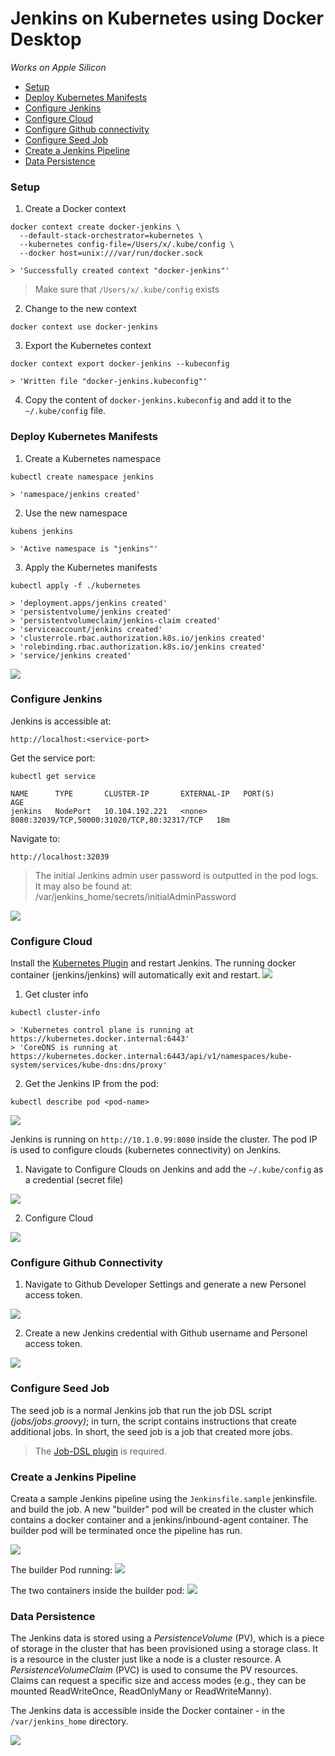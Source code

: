 # Jenkins on Kubernetes using Docker Desktop

_Works on Apple Silicon_

* [Setup](#setup)
* [Deploy Kubernetes Manifests](#deploy-kubernetes-manifests)
* [Configure Jenkins](#configure-jenkins)
* [Configure Cloud](#configure-cloud)
* [Configure Github connectivity](#configure-github-connectivity)
* [Configure Seed Job](#configure-seed-job)
* [Create a Jenkins Pipeline](#create-a-jenkins-pipeline)
* [Data Persistence](#data-persistence)

### Setup 

1. Create a Docker context 
```shell
docker context create docker-jenkins \
  --default-stack-orchestrator=kubernetes \
  --kubernetes config-file=/Users/x/.kube/config \
  --docker host=unix:///var/run/docker.sock

> 'Successfully created context "docker-jenkins"'
```
> Make sure that `/Users/x/.kube/config` exists

2. Change to the new context 
```shell
docker context use docker-jenkins
```

3. Export the Kubernetes context
```shell
docker context export docker-jenkins --kubeconfig

> 'Written file "docker-jenkins.kubeconfig"'
```

4. Copy the content of `docker-jenkins.kubeconfig` and add it to 
the `~/.kube/config` file. 


### Deploy Kubernetes Manifests 

1. Create a Kubernetes namespace 
```shell
kubectl create namespace jenkins

> 'namespace/jenkins created'
```

2. Use the new namespace
```shell
kubens jenkins

> 'Active namespace is "jenkins"'
```

3. Apply the Kubernetes manifests 
```shell
kubectl apply -f ./kubernetes

> 'deployment.apps/jenkins created'
> 'persistentvolume/jenkins created'
> 'persistentvolumeclaim/jenkins-claim created'
> 'serviceaccount/jenkins created'
> 'clusterrole.rbac.authorization.k8s.io/jenkins created'
> 'rolebinding.rbac.authorization.k8s.io/jenkins created'
> 'service/jenkins created'
```
![](resources/images/all-resources.png)


### Configure Jenkins

Jenkins is accessible at:
```shell
http://localhost:<service-port>
```
Get the service port: 
```shell
kubectl get service

NAME      TYPE       CLUSTER-IP       EXTERNAL-IP   PORT(S)                                       AGE
jenkins   NodePort   10.104.192.221   <none>        8080:32039/TCP,50000:31020/TCP,80:32317/TCP   18m
```
Navigate to:
```shell
http://localhost:32039
```
> The initial Jenkins admin user password is outputted in the pod logs. <br>
> It may also be found at: /var/jenkins_home/secrets/initialAdminPassword

![](resources/images/jenkins-ui.png)


### Configure Cloud 

Install the [Kubernetes Plugin](https://plugins.jenkins.io/kubernetes/) and restart Jenkins. 
The running docker container (jenkins/jenkins) will automatically exit and restart. 
![](resources/images/kubernetes-plugin.png)

1. Get cluster info 
```shell
kubectl cluster-info

> 'Kubernetes control plane is running at https://kubernetes.docker.internal:6443'
> 'CoreDNS is running at https://kubernetes.docker.internal:6443/api/v1/namespaces/kube-system/services/kube-dns:dns/proxy' 
```
2. Get the Jenkins IP from the pod:
```shell
kubectl describe pod <pod-name> 
```
![](resources/images/pod-ip.png)

Jenkins is running on `http://10.1.0.99:8080` inside the cluster. The pod IP is used to configure 
clouds (kubernetes connectivity) on Jenkins.

1. Navigate to Configure Clouds on Jenkins and add the `~/.kube/config` as a credential (secret file)

![](resources/images/configure-clouds-cred.png)

2. Configure Cloud 

![](resources/images/configure-cloud.png)


### Configure Github Connectivity

1. Navigate to Github Developer Settings and generate a new Personel access token. 

![](resources/images/github-access-token.png)

2. Create a new Jenkins credential with Github username and Personel access token. 

![](resources/images/github-access-token-jenkins.png)


### Configure Seed Job 

The seed job is a normal Jenkins job that run the job DSL script _(jobs/jobs.groovy)_; in turn, 
the script contains instructions that create additional jobs. In short, the seed job is a job that created 
more jobs. 
> The [Job-DSL plugin](https://plugins.jenkins.io/job-dsl/) is required. 




### Create a Jenkins Pipeline

Creata a sample Jenkins pipeline using the `Jenkinsfile.sample` jenkinsfile.
and build the job. A new "builder" pod will be created in the cluster which contains a docker
container and a jenkins/inbound-agent container. The builder pod will be terminated once the 
pipeline has run.

![](resources/images/sample-pipeline.png)

The builder Pod running:
![](resources/images/builder-pod.png)

The two containers inside the builder pod:
![](resources/images/builder-pod-containers.png)

### Data Persistence 

The Jenkins data is stored using a _PersistenceVolume_ (PV), which is a piece of storage in the cluster that 
has been provisioned using a storage class. It is a resource in the cluster just like a node is a cluster
resource. A _PersistenceVolumeClaim_ (PVC) is used to consume the PV resources. Claims can request a specific 
size and access modes (e.g., they can be mounted ReadWriteOnce, ReadOnlyMany or ReadWriteManny).

The Jenkins data is accessible inside the Docker container - in the `/var/jenkins_home` directory. 

![](resources/images/jenkins-docker-container.png)
